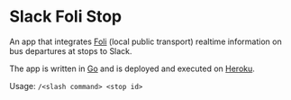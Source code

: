 # Slack Foli Stop

An app that integrates [Foli](www.foli.fi) (local public transport) realtime information on bus departures at stops to Slack.

The app is written in [Go](golang.org) and is deployed and executed on [Heroku](heroku.com).

Usage: `/<slash command> <stop id>`
